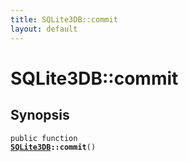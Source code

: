 ```yaml
---
title: SQLite3DB::commit
layout: default
---
```


# SQLite3DB::commit

## Synopsis

<code>public function <b><a href="SQLite3DB">SQLite3DB</a>::commit</b>()</code>

